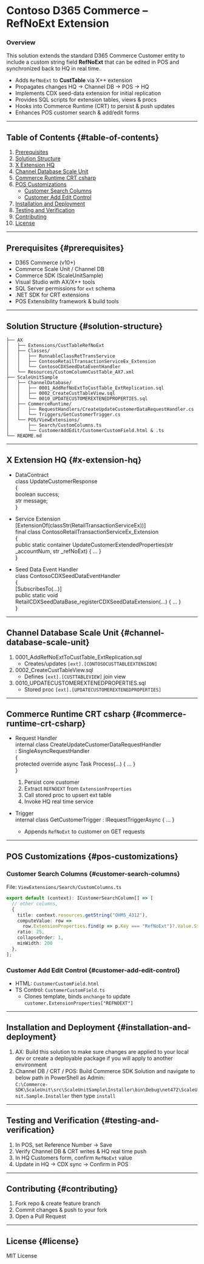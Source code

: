 # Contoso D365 Commerce – RefNoExt Extension

### Overview
This solution extends the standard D365 Commerce Customer entity to include a custom string field **RefNoExt** that can be edited in POS and synchronized back to HQ in real time.

- Adds `RefNoExt` to **CustTable** via X++ extension  
- Propagates changes HQ → Channel DB → POS → HQ  
- Implements CDX seed-data extension for initial replication  
- Provides SQL scripts for extension tables, views & procs  
- Hooks into Commerce Runtime (CRT) to persist & push updates  
- Enhances POS customer search & add/edit forms  

---

## Table of Contents {#table-of-contents}
1. [Prerequisites](#prerequisites)
2. [Solution Structure](#solution-structure)
3. [X Extension HQ](#x-extension-hq)
4. [Channel Database Scale Unit](#channel-database-scale-unit)
5. [Commerce Runtime CRT csharp](#commerce-runtime-crt-csharp)
6. [POS Customizations](#pos-customizations)
    - [Customer Search Columns](#customer-search-columns)
    - [Customer Add Edit Control](#customer-add-edit-control)
7. [Installation and Deployment](#installation-and-deployment)
8. [Testing and Verification](#testing-and-verification)
9. [Contributing](#contributing)
10. [License](#license)

---

## Prerequisites {#prerequisites}
- D365 Commerce (v10+)  
- Commerce Scale Unit / Channel DB  
- Commerce SDK (ScaleUnitSample)  
- Visual Studio with AX/X++ tools  
- SQL Server permissions for `ext` schema  
- .NET SDK for CRT extensions  
- POS Extensibility framework & build tools  

---

## Solution Structure {#solution-structure}
```
├── AX
│   ├── Extensions/CustTableRefNoExt
│   ├── Classes/
│   │   ├── RunnableClassRetTransService
│   │   ├── ContosoRetailTransactionServiceEx_Extension
│   │   └── ContosoCDXSeedDataEventHandler
│   └── Resources/CustomColumnCustTable_AX7.xml
├── ScaleUnitSample
│   ├── ChannelDatabase/
│   │   ├── 0001_AddRefNoExtToCustTable_ExtReplication.sql
│   │   ├── 0002_CreateCustTableView.sql
│   │   └── 0010_UPDATECUSTOMEREXTENEDPROPERTIES.sql
│   ├── CommerceRuntime/
│   │   ├── RequestHandlers/CreateUpdateCustomerDataRequestHandler.cs
│   │   └── Triggers/GetCustomerTrigger.cs
│   └── POS/ViewExtensions/
│       ├── Search/CustomColumns.ts
│       └── CustomerAddEdit/CustomerCustomField.html & .ts
└── README.md
```

---

## X Extension HQ {#x-extension-hq}
- DataContract  
    class UpdateCustomerResponse  
    {  
        boolean success;  
        str message;  
    }  

- Service Extension  
    [ExtensionOf(classStr(RetailTransactionServiceEx))]  
    final class ContosoRetailTransactionServiceEx_Extension  
    {  
        public static container UpdateCustomerExtendedProperties(str _accountNum, str _refNoExt) { … }  
    }  

- Seed Data Event Handler  
    class ContosoCDXSeedDataEventHandler  
    {  
        [SubscribesTo(...)]  
        public static void RetailCDXSeedDataBase_registerCDXSeedDataExtension(...) { … }  
    }  

---

## Channel Database Scale Unit {#channel-database-scale-unit}
1. 0001_AddRefNoExtToCustTable_ExtReplication.sql  
   - Creates/updates `[ext].[CONTOSOCUSTTABLEEXTENSION]`  
2. 0002_CreateCustTableView.sql  
   - Defines `[ext].[CUSTTABLEVIEW]` join view  
3. 0010_UPDATECUSTOMEREXTENEDPROPERTIES.sql  
   - Stored proc `[ext].[UPDATECUSTOMEREXTENEDPROPERTIES]`

---

## Commerce Runtime CRT csharp {#commerce-runtime-crt-csharp}
- Request Handler  
    internal class CreateUpdateCustomerDataRequestHandler  
        : SingleAsyncRequestHandler<CreateOrUpdateCustomerDataRequest>  
    {  
        protected override async Task<Response> Process(...) { … }  
    }  

    1. Persist core customer  
    2. Extract `REFNOEXT` from `ExtensionProperties`  
    3. Call stored proc to upsert ext table  
    4. Invoke HQ real time service  

- Trigger  
    internal class GetCustomerTrigger : IRequestTriggerAsync { … }  
    - Appends `RefNoExt` to customer on GET requests

---

## POS Customizations {#pos-customizations}

### Customer Search Columns {#customer-search-columns}
File: `ViewExtensions/Search/CustomColumns.ts`  
```ts
export default (context): ICustomerSearchColumn[] => [
  // other columns,  
  {  
    title: context.resources.getString("OHMS_4312"),  
    computeValue: row =>  
      row.ExtensionProperties.find(p => p.Key === "RefNoExt")?.Value.StringValue ?? "",  
    ratio: 25,  
    collapseOrder: 1,  
    minWidth: 200  
  },  
];
```

### Customer Add Edit Control {#customer-add-edit-control}
- HTML: `CustomerCustomField.html`  
- TS Control: `CustomerCustomField.ts`  
    - Clones template, binds `onchange` to update `customer.ExtensionProperties["REFNOEXT"]`

---

## Installation and Deployment {#installation-and-deployment}
1. AX: Build this solution to make sure changes are applied to your local dev or create a deployable package if you will apply to another environment    
2. Channel DB / CRT / POS: Build Commerce SDK Solution and navigate to below path in PowerShell as Admin:  
`C:\Commerce-SDK\ScaleUnit\src\ScaleUnitSample\Installer\bin\Debug\net472\ScaleUnit.Sample.Installer` then type `install`

---

## Testing and Verification {#testing-and-verification}
1. In POS, set Reference Number → Save  
2. Verify Channel DB & CRT writes & HQ real time push  
3. In HQ Customers form, confirm `RefNoExt` value  
4. Update in HQ → CDX sync → Confirm in POS

---

## Contributing {#contributing}
1. Fork repo & create feature branch  
2. Commit changes & push to your fork  
3. Open a Pull Request

---

## License {#license}
MIT License
